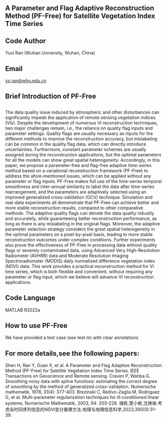 ## A Parameter and Flag Adaptive Reconstruction Method (PF-Free) for Satellite Vegetation Index Time Series
## Code Author
Yuxi Ran (Wuhan University, Wuhan, China)
## Email
yx.ran@whu.edu.cn

## Brief Introduction of PF-Free
##
The data quality issue induced by atmospheric and other disturbances can significantly impede the application of remote sensing vegetation indices (VIs). 
Despite the development of numerous VI reconstruction techniques, two major challenges remain, i.e., the reliance on quality flag inputs and parameter 
settings. Quality flags are usually necessary as inputs for the different methods to improve the reconstruction accuracy, but mislabeling can be common 
in the quality flag data, which can directly introduce uncertainties. Furthermore, constant parameter schemes are usually assigned during the 
reconstruction applications, but the optimal parameters for all the models can show great spatial heterogeneity. Accordingly, in this paper, we propose
a parameter-free and flag-free adaptive time-series method based on a variational reconstruction framework (PF-Free) to address the afore-mentioned 
issues, which can be applied without any parameter or flag inputs. PF-Free makes full use of the time-series temporal smoothness and inter-annual 
similarity to label the data after time-series rearrangement, and the parameters are adaptively selected using an improved generalized cross-validation 
(GCV) technique. Simulation and real-data experiments all demonstrate that PF-Free can achieve better and more stable reconstruction results, compared
to other comparative methods. The adaptive quality flags can denote the data quality robustly and accurately, while guaranteeing better reconstruction
performance, as long as there is any mislabeling in the original flags. Moreover, the adaptive parameter selection strategy considers the great spatial
heterogeneity in the optimal parameters on a pixel-by-pixel basis, leading to more stable reconstruction outcomes under complex conditions. Further 
experiments also prove the effectiveness of PF-Free in processing data without quality flags or severely contaminated data, using Advanced Very 
High-Resolution Radiometer (AVHRR) data and Moderate Resolution Imaging Spectroradiometer (MODIS) daily normalized difference vegetation index (NDVI) 
data. This work provides a practical reconstruction method for VI time series, which is both flexible and convenient, without requiring any parameter
or flag input, which we believe will advance VI reconstruction applications.
##

## Code Language
MATLAB R2022a

## How to use PF-Free
We have provided a test case (see test.m) with clear annotations

## For more details,see the following papers:
Shen H, Ran Y, Guan X, et al. A Parameter and Flag Adaptive Reconstruction Method (PF-Free) for Satellite Vegetation Index Time Series. lEEE Transactions on Geoscience and Remote sensing.
Craven P, Wahba G. Smoothing noisy data with spline functions: estimating the correct degree of smoothing by the method of generalized cross-validation. Numerische mathematik, 1978, 31(4): 377-403.
Brezinski C, Redivo-Zaglia M, Rodriguez G, et al. Multi-parameter regularization techniques for ill-conditioned linear systems. Numerische Mathematik, 2003, 94: 203-228.
储栋,管小彬,沈焕锋.考虑全时间序列信息的NDVI变分重建方法.地理与地理信息科学,2023,39(03):31-39.
